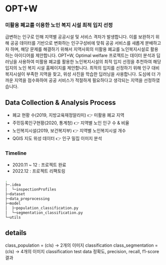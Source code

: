 # OPT+W
### 미활용 폐교를 이용한 노인 복지 시설 최적 입지 선정

급변하는 인구로 인해 지역별 공공시설 및 서비스 격차가 발생합니다. 이를 보완하기 위해 공공 데이터를 기반으로 변화하는 인구구성비에 맞춰 공공 서비스를 새롭게 분배하고자 하며, 해당 문제를 해결하기 위해서 지역사회의 미활용 폐교를 노인복지시설로 활용하는 아이디어를 제안합니다.
OPT+W, Optimal welfare 프로젝트는 데이터 분석과 딥러닝을 사용하여 미활용 폐교를 활용한 노인복지시설의 최적 입지 선정을 추천하여 해당 입지의 노인 복지 시설 홈페이지를 제안합니다. 최적의 입지를 선정하기 위해 인구 대비 복지시설이 부족한 지역을 찾고, 위성 사진을 학습한 딥러닝을 사용합니다. 도심에 더 가까운 지역을 점수화하여 공공 서비스가 적절하게 필요하다고 생각되는 지역을 선정하였습니다.


## Data Collection & Analysis Process
- 폐교 현황 수(2019, 지방교육재정알리미) 👉 미활용 폐교 지역
- 주민등록인구현황(2020, 통계청) 👉 지역별 노인 인구 수 & 비율
- 노인복지시설(2019, 보건복지부) 👉 지역별 노인복지시설 개수
- QGIS 지도 위성 데이터 👉 인구 밀집 이미지 분석

### Timeline
- 2020.11 ~ 12 : 프로젝트 완료
- 2022.12 : 프로젝트 리팩토링

```bash
.
├─.idea
│  └─inspectionProfiles
├─dataset
├─data_preprocessing
├─model
│  ├─population_classification.py
│  └─segmentation_classification.py
└─utils
```

## details
class_population = (cls) -> 2개의 이미지 classification
class_segmentation = (cls) -> 4개의 이미지 classification
test data 정확도, precision, recall, f1-score 결과

